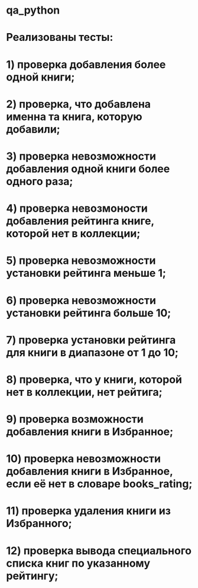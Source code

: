 # qa_python
# Реализованы тесты:
# 1) проверка добавления более одной книги;
#  2) проверка, что добавлена именна та книга, которую добавили;
# 3) проверка невозможности добавления одной книги более одного раза;
# 4) проверка невозмоности добавления рейтинга книге, которой нет в коллекции;
# 5) проверка невозможности установки рейтинга меньше 1;
# 6) проверка невозможности установки рейтинга больше 10;
# 7) проверка установки рейтинга для книги в диапазоне от 1 до 10;
# 8) проверка, что у книги, которой нет в коллекции, нет рейтига;
# 9) проверка возможности добавления книги в Избранное;
# 10) проверка невозможности добавления книги в Избранное, если её нет в словаре books_rating;
# 11) проверка удаления книги из Избранного;
# 12) проверка вывода специального списка книг по указанному рейтингу;